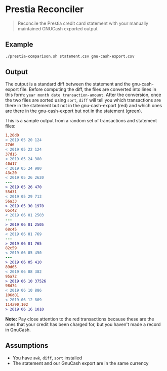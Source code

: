 # Prestia Reconciler

> Reconcile the Prestia credit card statement with your manually maintained
> GNUCash exported output

## Example

```sh
./prestia-comparison.sh statement.csv gnu-cash-export.csv
```

## Output

The output is a standard diff between the statement and the gnu-cash-export
file. Before computing the diff, the files are converted into lines in this
form: `year month date transaction-amount`. After the conversion, once the two
files are sorted using `sort`, `diff` will tell you which transactions are there
in the statement but not in the gnu-cash-export (red) and which ones are there
in the gnu-cash-export but not in the statement (green).

This is a sample output from a random set of transactions and statement files:

```diff
1,20d0
< 2019 05 20 124
27d6
< 2019 05 22 124
37d15
< 2019 05 24 380
40d17
< 2019 05 24 980
43c20
< 2019 05 26 2620
---
> 2019 05 26 470
55d31
< 2019 05 29 713
56a33
> 2019 05 30 1970
65c42
< 2019 06 01 2503
---
> 2019 06 01 2505
68c45
< 2019 06 01 769
---
> 2019 06 01 765
82c59
< 2019 06 05 450
---
> 2019 06 05 410
89d65
< 2019 06 08 382
95a72
> 2019 06 10 37526
98d74
< 2019 06 10 886
106d81
< 2019 06 12 809
114a90,102
> 2019 06 16 1010
```

**Note:** Pay close attention to the red transactions because these are the ones
that your credit has been charged for, but you haven't made a record in GnuCash.

## Assumptions

- You have `awk`, `diff`, `sort` installed
- The statement and our GnuCash export are in the same currency
